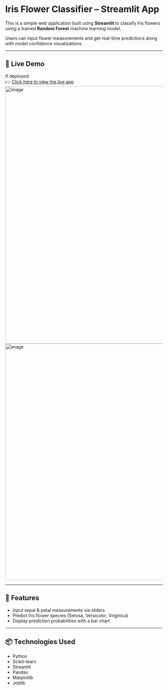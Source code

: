 
#  Iris Flower Classifier – Streamlit App

This is a simple web application built using **Streamlit** to classify Iris flowers using a trained **Random Forest** machine learning model.

Users can input flower measurements and get real-time predictions along with model confidence visualizations.

---

## 🚀 Live Demo
If deployed:  
👉 [Click here to view the live app](https://chaitali2004-iris-streamlit-app-app-3hxx2r.streamlit.app/)
<img width="1147" height="821" alt="image" src="https://github.com/user-attachments/assets/534c2398-764a-43d0-b4b5-6a3468dd5abe" />
<img width="1029" height="755" alt="image" src="https://github.com/user-attachments/assets/532a4ab6-b51e-4183-996f-7ebbc6596925" />



---

## 🧠 Features

- Input sepal & petal measurements via sliders
- Predict Iris flower species (Setosa, Versicolor, Virginica)
- Display prediction probabilities with a bar chart

---

## 📦 Technologies Used

- Python
- Scikit-learn
- Streamlit
- Pandas
- Matplotlib
- Joblib
